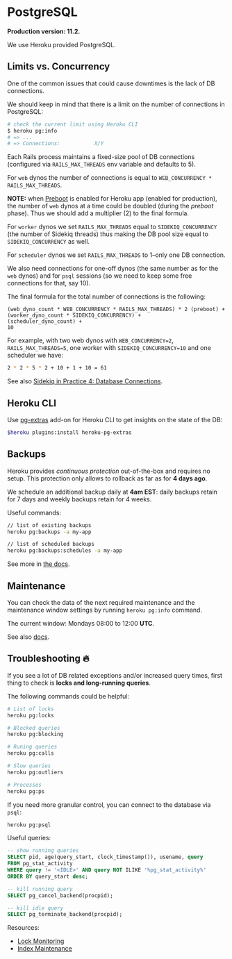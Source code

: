 # PostgreSQL

**Production version: 11.2.**

We use Heroku provided PostgreSQL.

## Limits vs. Concurrency

One of the common issues that could cause downtimes is the lack of DB connections.

We should keep in mind that there is a limit on the number of connections in PostgreSQL:

```sh
# check the current limit using Heroku CLI
$ heroku pg:info
# => ...
# => Connections:           X/Y
```

Each Rails process maintains a fixed-size pool of DB connections (configured via `RAILS_MAX_THREADS` env variable and defaults to 5).

For `web` dynos the number of connections is equal to `WEB_CONCURRENCY * RAILS_MAX_THREADS`.

**NOTE:** when [Preboot](https://devcenter.heroku.com/articles/preboot) is enabled for Heroku app (enabled for production), the number of `web` dynos at a time could be doubled (during the _preboot_ phase). Thus we should add a multiplier (2) to the final formula.

For `worker` dynos we set `RAILS_MAX_THREADS` equal to `SIDEKIQ_CONCURRENCY` (the number of Sidekiq threads) thus making the DB pool size equal to `SIDEKIQ_CONCURRENCY` as well.

For `scheduler` dynos we set `RAILS_MAX_THREADS` to 1–only one DB connection.

We also need connections for one-off dynos (the same number as for the `web` dynos) and for `psql` sessions (so we need to keep some free connections for that, say 10).

The final formula for the total number of connections is the following:

```
(web_dyno_count * WEB_CONCURRENCY * RAILS_MAX_THREADS) * 2 (preboot) +
(worker_dyno_count * SIDEKIQ_CONCURRENCY) +
(scheduler_dyno_count) +
10
```

For example, with two web dynos with `WEB_CONCURRENCY=2`, `RAILS_MAX_THREADS=5`, one worker with `SIDEKIQ_CONCURRENCY=10` and one scheduler we have:

```sh
2 * 2 * 5 * 2 + 10 + 1 + 10 = 61
```

See also [Sidekiq in Practice 4: Database Connections](https://gist.github.com/nateberkopec/2d1fcf77dc61e747438252e3895badf0).

## Heroku CLI

Use [pg-extras](https://github.com/heroku/heroku-pg-extras) add-on for Heroku CLI to get insights
on the state of the DB:

```sh
$heroku plugins:install heroku-pg-extras
```

## Backups

Heroku provides _continuous protection_ out-of-the-box and requires no setup.
This protection only allows to rollback as far as for **4 days ago**.

We schedule an additional backup daily at **4am EST**: daily backups retain for 7 days and
weekly backups retain for 4 weeks.

Useful commands:

```sh
// list of existing backups
heroku pg:backups -a my-app

// list of scheduled backups
heroku pg:backups:schedules -a my-app
```

See more in [the docs](https://devcenter.heroku.com/articles/heroku-postgres-backups#scheduling-backups).

## Maintenance

You can check the data of the next required maintenance and the maintenance window settings by running
`heroku pg:info` command.

The current window: Mondays 08:00 to 12:00 **UTC**.

See also [docs](https://devcenter.heroku.com/articles/heroku-postgres-maintenance#setting-a-maintenance-window).

## Troubleshooting 🔥

If you see a lot of DB related exceptions and/or increased query times,
first thing to check is **locks and long-running queries**.

The following commands could be helpful:

```sh
# List of locks
heroku pg:locks

# Blocked queries
heroku pg:blocking

# Runing queries
heroku pg:calls

# Slow queries
heroku pg:outliers

# Processes
heroku pg:ps
```

If you need more granular control, you can connect to the database via `psql`:

```sh
heroku pg:psql
```

Useful queries:

```sql
-- show running queries
SELECT pid, age(query_start, clock_timestamp()), usename, query
FROM pg_stat_activity
WHERE query != '<IDLE>' AND query NOT ILIKE '%pg_stat_activity%'
ORDER BY query_start desc;

-- kill running query
SELECT pg_cancel_backend(procpid);

-- kill idle query
SELECT pg_terminate_backend(procpid);
```

Resources:

- [Lock Monitoring](https://wiki.postgresql.org/wiki/Lock_Monitoring)
- [Index Maintenance](https://wiki.postgresql.org/wiki/Index_Maintenance)
